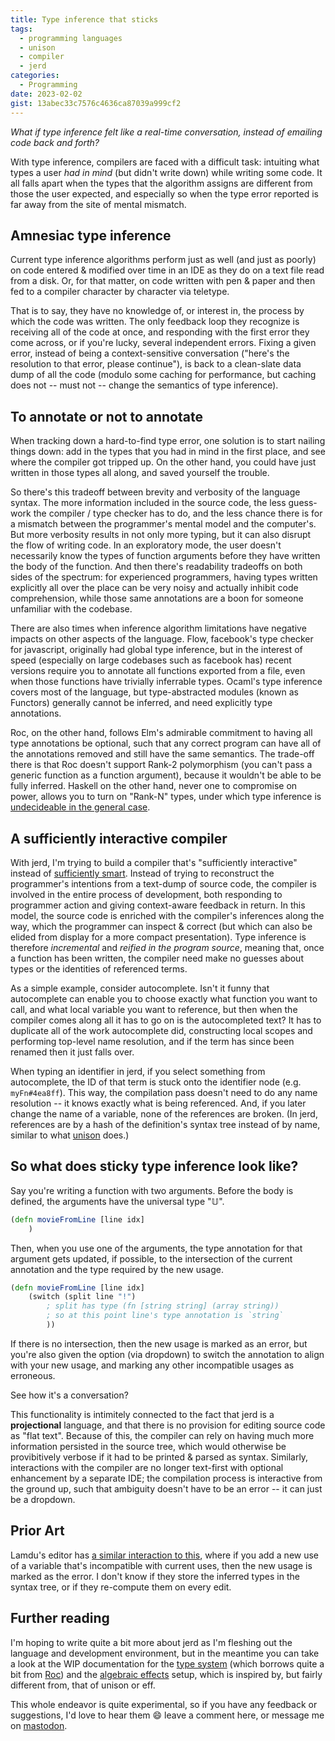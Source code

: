 ```yaml
---
title: Type inference that sticks
tags:
  - programming languages
  - unison
  - compiler
  - jerd
categories:
  - Programming
date: 2023-02-02
gist: 13abec33c7576c4636ca87039a999cf2
---
```


*What if type inference felt like a real-time conversation, instead of emailing code back and forth?*

With type inference, compilers are faced with a difficult task: intuiting what types a user *had in mind* (but didn't write down) while writing some code. It all falls apart when the types that the algorithm assigns are different from those the user expected, and especially so when the type error reported is far away from the site of mental mismatch.

<!-- more -->

## Amnesiac type inference

Current type inference algorithms perform just as well (and just as poorly) on code entered & modified over time in an IDE as they do on a text file read from a disk. Or, for that matter, on code written with pen & paper and then fed to a compiler character by character via teletype.

That is to say, they have no knowledge of, or interest in, the process by which the code was written. The only feedback loop they recognize is receiving all of the code at once, and responding with the first error they come across, or if you're lucky, several independent errors. Fixing a given error, instead of being a context-sensitive conversation ("here's the resolution to that error, please continue"), is back to a clean-slate data dump of all the code (modulo some caching for performance, but caching does not -- must not -- change the semantics of type inference).

## To annotate or not to annotate

When tracking down a hard-to-find type error, one solution is to start nailing things down: add in the types that you had in mind in the first place, and see where the compiler got tripped up. On the other hand, you could have just written in those types all along, and saved yourself the trouble.

So there's this tradeoff between brevity and verbosity of the language syntax. The more information included in the source code, the less guess-work the compiler / type checker has to do, and the less chance there is for a mismatch between the programmer's mental model and the computer's. But more verbosity results in not only more typing, but it can also disrupt the flow of writing code. In an exploratory mode, the user doesn't necessarily know the types of function arguments before they have written the body of the function. And then there's readability tradeoffs on both sides of the spectrum: for experienced programmers, having types written explicitly all over the place can be very noisy and actually inhibit code comprehension, while those same annotations are a boon for someone unfamiliar with the codebase.

There are also times when inference algorithm limitations have negative impacts on other aspects of the language. Flow, facebook's type checker for javascript, originally had global type inference, but in the interest of speed (especially on large codebases such as facebook has) recent versions require you to annotate all functions exported from a file, even when those functions have trivially inferrable types. Ocaml's type inference covers most of the language, but type-abstracted modules (known as Functors) generally cannot be inferred, and need explicitly type annotations.

Roc, on the other hand, follows Elm's admirable commitment to having all type annotations be optional, such that any correct program can have all of the annotations removed and still have the same semantics. The trade-off there is that Roc doesn't support Rank-2 polymorphism (you can't pass a generic function as a function argument), because it wouldn't be able to be fully inferred. Haskell on the other hand, never one to compromise on power, allows you to turn on "Rank-N" types, under which type inference is [undecideable in the general case](https://en.wikipedia.org/wiki/Parametric_polymorphism#Higher-rank_polymorphism).

## A sufficiently interactive compiler

With jerd, I'm trying to build a compiler that's "sufficiently interactive" instead of [sufficiently smart](http://wiki.c2.com/?SufficientlySmartCompiler). Instead of trying to reconstruct the programmer's intentions from a text-dump of source code, the compiler is involved in the entire process of development, both responding to programmer action and giving context-aware feedback in return. In this model, the source code is enriched with the compiler's inferences along the way, which the programmer can inspect & correct (but which can also be elided from display for a more compact presentation). Type inference is therefore *incremental* and *reified in the program source*, meaning that, once a function has been written, the compiler need make no guesses about types or the identities of referenced terms.

As a simple example, consider autocomplete. Isn't it funny that autocomplete can enable you to choose exactly what function you want to call, and what local variable you want to reference, but then when the compiler comes along all it has to go on is the autocompleted text? It has to duplicate all of the work autocomplete did, constructing local scopes and performing top-level name resolution, and if the term has since been renamed then it just falls over.

When typing an identifier in jerd, if you select something from autocomplete, the ID of that term is stuck onto the identifier node (e.g. `myFn#4ea8ff`). This way, the compilation pass doesn't need to do any name resolution -- it knows exactly what is being referenced. And, if you later change the name of a variable, none of the references are broken. (In jerd, references are by a hash of the definition's syntax tree instead of by name, similar to what [unison](https://www.unison-lang.org/learn/the-big-idea/) does.)

## So what does sticky type inference look like?

Say you're writing a function with two arguments. Before the body is defined,
the arguments have the universal type "𝕌".

```clojure
(defn movieFromLine [line idx]
	)
```

Then, when you use one of the arguments, the type annotation for that
argument gets updated, if possible, to the intersection of the current
annotation and the type required by the new usage.

```clojure
(defn movieFromLine [line idx]
	(switch (split line "!")
		; split has type (fn [string string] (array string))
		; so at this point line's type annotation is `string`
		))
```

If there is no intersection, then the new usage is marked as an error,
but you're also given the option (via dropdown) to switch the annotation to align with
your new usage, and marking any other incompatible usages as erroneous.

See how it's a conversation?

This functionality is intimitely connected to the fact that jerd is a **projectional** language,
and that there is no provision for editing source code as "flat text". Because of this,
the compiler can rely on having much more information persisted in the source tree, which would
otherwise be provibitively verbose if it had to be printed & parsed as syntax. Similarly, interactions
with the compiler are no longer text-first with optional enhancement by a separate IDE; the compilation process is interactive from the ground up, such that ambiguity doesn't have to be an error -- it can just be a dropdown.

## Prior Art

Lamdu's editor has [a similar interaction to this](https://www.youtube.com/watch?v=viF1bVTOO6k&t=1s), where if you add a new use of a variable that's incompatible with current uses, then the new usage is marked as the error. I don't know if they store the inferred types in the syntax tree, or if they re-compute them on every edit.

## Further reading

I'm hoping to write quite a bit more about jerd as I'm fleshing out the language and development environment, but in the meantime you can take a look at the WIP documentation for the [type system](https://github.com/jaredly/j3/blob/main/docs/Types.md) (which borrows quite a bit from [Roc](https://www.roc-lang.org/)) and the [algebraic effects](https://github.com/jaredly/j3/blob/main/docs/Algebraic%20Effects.md) setup, which is inspired by, but fairly different from, that of unison or eff.

This whole endeavor is quite experimental, so if you have any feedback or suggestions, I'd love to hear them 😄 leave a comment here, or message me on [mastodon](https://mastodon.social/@jaredly).
